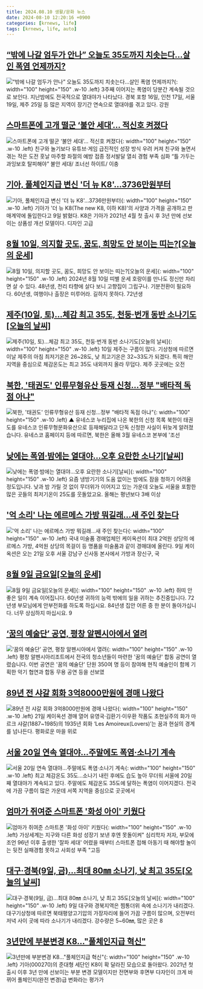 ```yaml
---
title: 2024.08.10 생활/문화 뉴스
date: 2024-08-10 12:20:16 +0900
categories: [krnews, life]
tags: [krnews, life, auto]
---
```

## [“밖에 나갈 엄두가 안나” 오늘도 35도까지 치솟는다…살인 폭염 언제까지?](https://n.news.naver.com/mnews/article/009/0005347784)

![“밖에 나갈 엄두가 안나” 오늘도 35도까지 치솟는다…살인 폭염 언제까지?](https://mimgnews.pstatic.net/image/origin/009/2024/08/09/5347784.jpg?type=nf220_150){: width="100" height="150" .w-10 .left}
3주째 이어지는 폭염이 당분간 계속될 것으로 보인다. 지난밤에도 전국적으로 열대야가 나타났다. 경북 포항 16일, 인천 17일, 서울 19일, 제주 25일 등 많은 지역이 장기간 연속으로 열대야를 겪고 있다. 강원

## [스마트폰에 고개 떨군 ‘불안 세대’… 적신호 켜졌다](https://n.news.naver.com/mnews/article/022/0003958754)

![스마트폰에 고개 떨군 ‘불안 세대’… 적신호 켜졌다](https://mimgnews.pstatic.net/image/origin/022/2024/08/10/3958754.jpg?type=nf220_150){: width="100" height="150" .w-10 .left}
친구와 놀기보다 유튜브·게임 급진적인 성장 방식 우려 커져 친구와 놀면서 겪는 작은 도전 훗날 마주할 좌절의 예방 접종 정서발달 열쇠 경험 부족 심화 “틀 가두는 과잉보호 탈피해야” 불안 세대/ 조너선 하이트/ 이충

## [기아, 풀체인지급 변신 '더 뉴 K8'…3736만원부터](https://n.news.naver.com/mnews/article/417/0001019908)

![기아, 풀체인지급 변신 '더 뉴 K8'…3736만원부터](https://mimgnews.pstatic.net/image/origin/417/2024/08/09/1019908.jpg?type=nf220_150){: width="100" height="150" .w-10 .left}
기아가 '더 뉴 K8(The new K8, 이하 K8)'의 사양과 가격을 공개하고 판매계약에 돌입한다고 9일 밝혔다. K8은 기아가 2021년 4월 첫 출시 후 3년 만에 선보이는 상품성 개선 모델이다. 디자인 고급

## [8월 10일, 의지할 곳도, 꿈도, 희망도 안 보이는 띠는?[오늘의 운세]](https://n.news.naver.com/mnews/article/031/0000860924)

![8월 10일, 의지할 곳도, 꿈도, 희망도 안 보이는 띠는?[오늘의 운세]](https://mimgnews.pstatic.net/image/origin/031/2024/08/10/860924.jpg?type=nf220_150){: width="100" height="150" .w-10 .left}
2024년 8월 10일 띠별 운세 호랑이를 만나도 정신만 차리면 살 수 있다. 48년생, 천리 타향에 살다 보니 고향집이 그립구나. 기분전환이 필요하다. 60년생, 여행이나 출장은 미루어라. 길하지 못하다. 72년생

## [제주(10일, 토)…체감 최고 35도, 천둥·번개 동반 소나기도[오늘의 날씨]](https://n.news.naver.com/mnews/article/421/0007722107)

![제주(10일, 토)…체감 최고 35도, 천둥·번개 동반 소나기도[오늘의 날씨]](https://mimgnews.pstatic.net/image/origin/421/2024/08/10/7722107.jpg?type=nf220_150){: width="100" height="150" .w-10 .left}
10일 제주는 구름이 많다. 기상청에 따르면 이날 제주의 아침 최저기온은 26~28도, 낮 최고기온은 32~33도가 되겠다. 특히 해안지역을 중심으로 체감온도는 최고 35도 내외까지 올라 무덥다. 제주 곳곳에는 오전

## [북한, '태권도' 인류무형유산 등재 신청…정부 "배타적 독점 아냐"](https://n.news.naver.com/mnews/article/055/0001180262)

![북한, '태권도' 인류무형유산 등재 신청…정부 "배타적 독점 아냐"](https://mimgnews.pstatic.net/image/origin/055/2024/08/09/1180262.jpg?type=nf220_150){: width="100" height="150" .w-10 .left}
▲ 유네스코 누리집에 나온 북한의 신청 목록 북한이 태권도를 유네스코 인류무형문화유산으로 등재해달라고 단독 신청한 사실이 뒤늦게 알려졌습니다. 유네스코 홈페이지 등에 따르면, 북한은 올해 3월 유네스코 본부에 '조선

## [낮에는 폭염·밤에는 열대야…오후 요란한 소나기[날씨]](https://n.news.naver.com/mnews/article/422/0000675705)

![낮에는 폭염·밤에는 열대야…오후 요란한 소나기[날씨]](https://mimgnews.pstatic.net/image/origin/422/2024/08/10/675705.jpg?type=nf220_150){: width="100" height="150" .w-10 .left}
요즘 냉방기기의 도움 없이는 밤에도 잠을 청하기 어려울 정도입니다. 낮과 밤 가릴 것 없이 무더위가 이어지고 있는 가운데 오늘도 서울을 포함한 많은 곳들의 최저기온이 25도를 웃돌았고요. 올해는 평년보다 3배 이상

## ['억 소리' 나는 에르메스 가방 뭐길래…새 주인 찾는다](https://n.news.naver.com/mnews/article/015/0005020052)

!['억 소리' 나는 에르메스 가방 뭐길래…새 주인 찾는다](https://mimgnews.pstatic.net/image/origin/015/2024/08/09/5020052.jpg?type=nf220_150){: width="100" height="150" .w-10 .left}
국내 미술품 경매업체인 케이옥션이 최대 2억원 상당의 에르메스 가방, 4억원 상당의 목걸이 등 명품을 미술품과 같이 경매대에 올린다. 9일 케이옥션은 오는 21일 오후 서울 강남구 신사동 본사에서 가방과 장신구, 국

## [8월 9일 금요일[오늘의 운세]](https://n.news.naver.com/mnews/article/366/0001010787)

![8월 9일 금요일[오늘의 운세]](https://mimgnews.pstatic.net/image/origin/366/2024/08/09/1010787.jpg?type=nf220_150){: width="100" height="150" .w-10 .left}
쥐띠 안 좋은 일이 계속 이어집니다. 60년생 귀하의 능력 밖에의 일을 귀하는 추진중입니다. 72년생 부모님에게 안부전화를 하도록 하십시요. 84년생 집안 어른 중 한 분이 돌아가십니다. 너무 상심하지 마십시요. 9

## [‘꿈의 예술단’ 공연, 평창 알펜시아에서 열려](https://n.news.naver.com/mnews/article/056/0011778254)

![‘꿈의 예술단’ 공연, 평창 알펜시아에서 열려](https://mimgnews.pstatic.net/image/origin/056/2024/08/09/11778254.jpg?type=nf220_150){: width="100" height="150" .w-10 .left}
평창 알펜시아리조트에서 전국의 청소년들이 마련한 '꿈의 예술단' 합동 공연이 열렸습니다. 이번 공연은 '꿈의 예술단' 단원 350여 명 등이 참여해 현직 예술인이 함께 기획한 악기 협연과 합동 무용 공연 등을 선보였

## [89년 전 샤갈 회화 3억8000만원에 경매 나왔다](https://n.news.naver.com/mnews/article/009/0005348178)

![89년 전 샤갈 회화 3억8000만원에 경매 나왔다](https://mimgnews.pstatic.net/image/origin/009/2024/08/09/5348178.jpg?type=nf220_150){: width="100" height="150" .w-10 .left}
21일 케이옥션 경매 열어 유영국·김환기·이우환 작품도 초현실주의 화가 마르크 샤갈(1887~1985)의 1935년 회화 ‘Les Amoireux(Lovers)’는 꿈과 현실의 경계를 넘나든다. 평화로운 마을 위로

## [서울 20일 연속 열대야…주말에도 폭염·소나기 계속](https://n.news.naver.com/mnews/article/001/0014867191)

![서울 20일 연속 열대야…주말에도 폭염·소나기 계속](https://mimgnews.pstatic.net/image/origin/001/2024/08/10/14867191.jpg?type=nf220_150){: width="100" height="150" .w-10 .left}
최고 체감온도 35도…소나기 내린 후에도 습도 높아 무더워 서울에 20일째 열대야가 계속되고 있다. 주말에도 체감온도 35도에 달하는 폭염이 이어지겠다. 전국에 가끔 구름이 많은 가운데 서쪽 지역을 중심으로 곳곳에서

## [엄마가 쥐여준 스마트폰 '화성 아이' 키웠다](https://n.news.naver.com/mnews/article/009/0005348007)

![엄마가 쥐여준 스마트폰 '화성 아이' 키웠다](https://mimgnews.pstatic.net/image/origin/009/2024/08/09/5348007.jpg?type=nf220_150){: width="100" height="150" .w-10 .left}
가상세계는 지구와 다른 화성 성장기 보낸 후엔 못돌이켜" 심리학자 저자, 부모에 조언 96년 이후 출생한 '잘파 세대' 어렸을 때부터 스마트폰 접해 아동기 때 해야할 놀이는 뒷전 실패경험 못하고 사회성 부족 "고등

## [대구·경북(9일, 금)…최대 80㎜ 소나기, 낮 최고 35도[오늘의 날씨]](https://n.news.naver.com/mnews/article/421/0007720103)

![대구·경북(9일, 금)…최대 80㎜ 소나기, 낮 최고 35도[오늘의 날씨]](https://mimgnews.pstatic.net/image/origin/421/2024/08/09/7720103.jpg?type=nf220_150){: width="100" height="150" .w-10 .left}
9일 대구와 경북지역은 찜통더위 속에 소나기가 내리겠다. 대구기상청에 따르면 북태평양고기압의 가장자리에 들어 가끔 구름이 많으며, 오전부터 저녁 사이 곳에 따라 소나기가 내리겠다. 강수량은 5~60㎜, 많은 곳은 8

## [3년만에 부분변경 K8…"풀체인지급 혁신"](https://n.news.naver.com/mnews/article/011/0004378125)

![3년만에 부분변경 K8…"풀체인지급 혁신"](https://mimgnews.pstatic.net/image/origin/011/2024/08/09/4378125.jpg?type=nf220_150){: width="100" height="150" .w-10 .left}
기아(000270)의 준대형 세단인 K8이 확 달라진 모습으로 돌아왔다. 2021년 첫 출시 이후 3년 만에 선보이는 부분 변경 모델이지만 전면부와 후면부 다자인이 크게 바뀌어 풀체인지(완전 변경)급 변화라는 평가가

